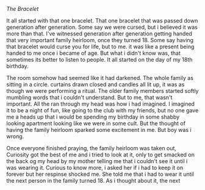 _The Bracelet_


It all started with that one bracelet. That one bracelet that was passed down generation after generation. Some say we were cursed, but i believed it was more than that. I've witnessed generation after generation getting handed that very important family heirloom, once they turned 18. Some say having that bracelet would curse you for life, but to me. it was like a present being handed to me once i became of age. But what i didn't know was, that sometimes its better to listen to people. It all started on the day of my 18th birthday.


The room somehow had seemed like it had darkened. The whole family as sitting in a circle. curtains drawn closed and candles all lit up, it was as though we were performing a ritual. The older family members started softly mumbling words that i couldn't understand. But to me, that wasn't important. All the ran through my head was how i had imagined. I imagined it to be a night of fun, like going to the club with my friends, but no one gave me a heads up that i would be spending my birthday in some shabby looking apartment looking like we were in some cult. But the thought of having the family heirloom sparked some excitement in me. But boy was i wrong.


Once everyone finished praying, the family heirloom was taken out, Curiosity got the best of me and i tried to look at it, only to get smacked on the back og my head by my mother telling me that i couldn't see it until i was wearing it. Curious to know more, i asked her if i had to keep it on forever but her respinse shocked me. She told me that i had to wear it until the next person in the family turned 18. As i thought about it, the next 
